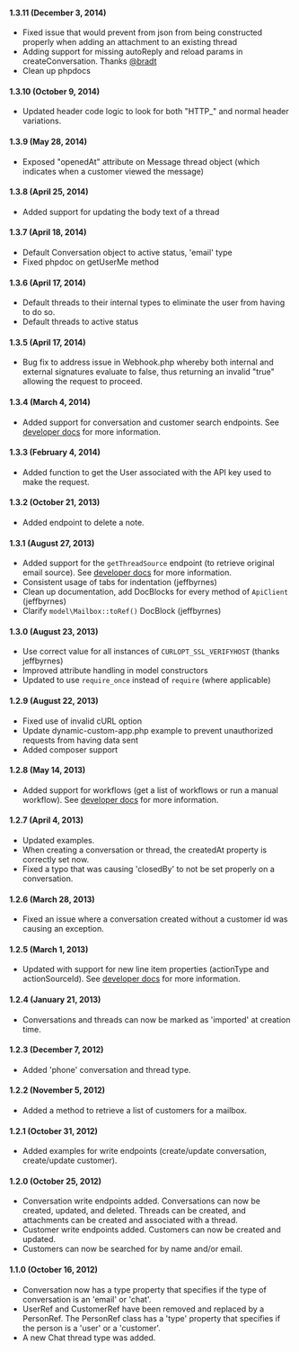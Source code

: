 #### 1.3.11 (December 3, 2014)
* Fixed issue that would prevent from json from being constructed properly when adding an attachment to an existing thread
* Adding support for missing autoReply and reload params in createConversation. Thanks [@bradt](https://github.com/bradt)
* Clean up phpdocs

#### 1.3.10 (October 9, 2014)
* Updated header code logic to look for both "HTTP_" and normal header variations.

#### 1.3.9 (May 28, 2014)
* Exposed "openedAt" attribute on Message thread object (which indicates when a customer viewed the message)

#### 1.3.8 (April 25, 2014)
* Added support for updating the body text of a thread

#### 1.3.7 (April 18, 2014)
* Default Conversation object to active status, 'email' type
* Fixed phpdoc on getUserMe method

#### 1.3.6 (April 17, 2014)

* Default threads to their internal types to eliminate the user from having to do so.
* Default threads to active status

#### 1.3.5 (April 17, 2014)

* Bug fix to address issue in Webhook.php whereby both internal and external signatures evaluate to false, thus returning an invalid "true" allowing the request to proceed.

#### 1.3.4 (March 4, 2014)

* Added support for conversation and customer search endpoints. See [developer docs](http://developer.helpscout.net/) for more information.

#### 1.3.3 (February 4, 2014)

* Added function to get the User associated with the API key used to make the request.

#### 1.3.2 (October 21, 2013)

* Added endpoint to delete a note.

#### 1.3.1 (August 27, 2013)

* Added support for the `getThreadSource` endpoint (to retrieve original email source). See [developer docs](http://developer.helpscout.net/conversations/thread/source/) for more information.
* Consistent usage of tabs for indentation (jeffbyrnes)
* Clean up documentation, add DocBlocks for every method of `ApiClient` (jeffbyrnes)
* Clarify `model\Mailbox::toRef()` DocBlock (jeffbyrnes)

#### 1.3.0 (August 23, 2013)

* Use correct value for all instances of `CURLOPT_SSL_VERIFYHOST` (thanks jeffbyrnes)
* Improved attribute handling in model constructors
* Updated to use `require_once` instead of `require` (where applicable)

#### 1.2.9 (August 22, 2013)

* Fixed use of invalid cURL option
* Update dynamic-custom-app.php example to prevent unauthorized requests from having data sent
* Added composer support

#### 1.2.8 (May 14, 2013)

* Added support for workflows (get a list of workflows or run a manual workflow). See [developer docs](http://developer.helpscout.net/workflows/list/) for more information.

#### 1.2.7 (April 4, 2013)

* Updated examples.
* When creating a conversation or thread, the createdAt property is correctly set now.
* Fixed a typo that was causing 'closedBy' to not be set properly on a conversation.

#### 1.2.6 (March 28, 2013)

* Fixed an issue where a conversation created without a customer id was causing an exception.

#### 1.2.5 (March 1, 2013)

* Updated with support for new line item properties (actionType and actionSourceId). See [developer docs](http://developer.helpscout.net/) for more information.

#### 1.2.4 (January 21, 2013)

* Conversations and threads can now be marked as 'imported' at creation time.

#### 1.2.3 (December 7, 2012)

* Added 'phone' conversation and thread type.

#### 1.2.2 (November 5, 2012)

* Added a method to retrieve a list of customers for a mailbox.

#### 1.2.1 (October 31, 2012)

* Added examples for write endpoints (create/update conversation, create/update customer).

#### 1.2.0 (October 25, 2012)

* Conversation write endpoints added. Conversations can now be created, updated, and deleted. Threads can be created, and attachments can be created and associated with a thread.
* Customer write endpoints added. Customers can now be created and updated.
* Customers can now be searched for by name and/or email.

#### 1.1.0 (October 16, 2012)

* Conversation now has a type property that specifies if the type of conversation is an 'email' or 'chat'.
* UserRef and CustomerRef have been removed and replaced by a PersonRef. The PersonRef class has a 'type' property that specifies if the person is a 'user' or a 'customer'.
* A new Chat thread type was added.
